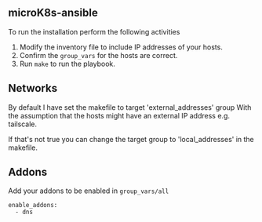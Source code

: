 ## microK8s-ansible

To run the installation perform the following activities

1. Modify the inventory file to include IP addresses of your hosts.
2. Confirm the `group_vars` for the hosts are correct.
3. Run `make` to run the playbook.

## Networks

By default I have set the makefile to target 'external_addresses' group
With the assumption that the hosts might have an external IP address e.g. tailscale.

If that's not true you can change the target group to 'local_addresses' in the makefile.

## Addons

Add your addons to be enabled in `group_vars/all`

```
enable_addons:
  - dns
```
